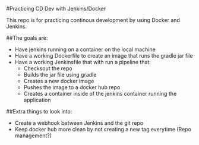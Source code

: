 #Practicing CD Dev with Jenkins/Docker

This repo is for practicing continous development by using Docker and Jenkins.

##The goals are:
- Have jenkins running on a container on the local machine
- Have a working Dockerfile to create an image that runs the gradle jar file
- Have a working Jenkinsfile that with run a pipeline that:
    - Checksout the repo
    - Builds the jar file using gradle
    - Creates a new docker image
    - Pushes the image to a docker hub repo
    - Creates a container inside of the jenkins container running the application

##Extra things to look into:
- Create a webhook between Jenkins and the git repo
- Keep docker hub more clean by not creating a new tag everytime (Repo management?)